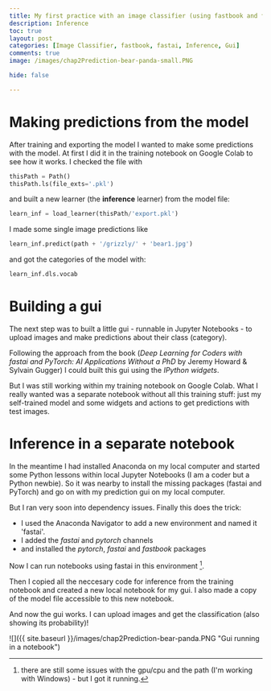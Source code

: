 ```yaml
---
title: My first practice with an image classifier (using fastbook and fastai), Part II
description: Inference
toc: true
layout: post
categories: [Image Classifier, fastbook, fastai, Inference, Gui]
comments: true
image: /images/chap2Prediction-bear-panda-small.PNG

hide: false

---
```


# Making predictions from the model
After training and exporting the model I wanted to make some predictions with the model. At first I did it in the training notebook on Google Colab to see how it works.
I checked the file with
```python
thisPath = Path()
thisPath.ls(file_exts='.pkl')
```
and built a new learner (the **inference** learner) from the model file:
```python
learn_inf = load_learner(thisPath/'export.pkl')
```
I made some single image predictions like
```python
learn_inf.predict(path + '/grizzly/' + 'bear1.jpg')
```
and got the categories of the model with:
```python
learn_inf.dls.vocab
```
# Building a gui
The next step was to built a little gui - runnable in Jupyter Notebooks - to upload images and make predictions about their class (category).

Following the approach from the book (*Deep Learning for Coders with fastai and PyTorch: AI Applications Without a PhD* by Jeremy Howard & Sylvain Gugger) I could built this gui using the *IPython widgets*.

But I was still working within my training notebook on Google Colab. What I really wanted was a separate notebook without all this training stuff: just my self-trained model and some widgets and actions to get predictions with test images.

# Inference in a separate notebook
In the meantime I had installed Anaconda on my local computer and started some Python lessons within local Jupyter Notebooks (I am a coder but a Python newbie). So it was nearby to install the missing packages (fastai and PyTorch) and go on with my prediction gui on my local computer.

But I ran very soon into dependency issues. Finally this does the trick:
- I used the Anaconda Navigator to add a new environment and named it 'fastai'.
- I added the *fastai* and *pytorch* channels
- and installed the *pytorch*, *fastai* and *fastbook* packages

Now I can run notebooks using fastai in this environment [^1].

Then I copied all the neccesary code for inference from the training notebook and created a new local notebook for my gui. I also made a copy of the model file accessible to this new notebook. 

And now the gui works. I can upload images and get the classification (also showing its probability)!

![]({{ site.baseurl }}/images/chap2Prediction-bear-panda.PNG "Gui running in a notebook")




[^1]:there are still some issues with the gpu/cpu and the path (I'm working with Windows) - but I got it running.














